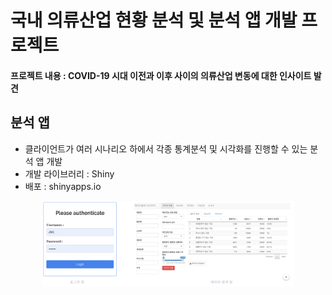 # 국내 의류산업 현황 분석 및 분석 앱 개발 프로젝트
#### 프로젝트 내용 : COVID-19 시대 이전과 이후 사이의 의류산업 변동에 대한 인사이트 발견

## 분석 앱
- 클라이언트가 여러 시나리오 하에서 각종 통계분석 및 시각화를 진행할 수 있는 분석 앱 개발
- 개발 라이브러리 : Shiny
- 배포 : shinyapps.io

<div align="center">
  <img src="image/app_vis_1.png" width="80%" />
</div>